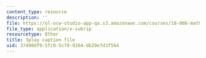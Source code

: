 ```yaml
---
content_type: resource
description: ''
file: https://ol-ocw-studio-app-qa.s3.amazonaws.com/courses/18-086-mathematical-methods-for-engineers-ii-spring-2006/37490df95fc05c709264db29e7d3f564_7dVYOOHB4g4.vtt
file_type: application/x-subrip
resourcetype: Other
title: 3play caption file
uid: 37490df9-5fc0-5c70-9264-db29e7d3f564
---
```

